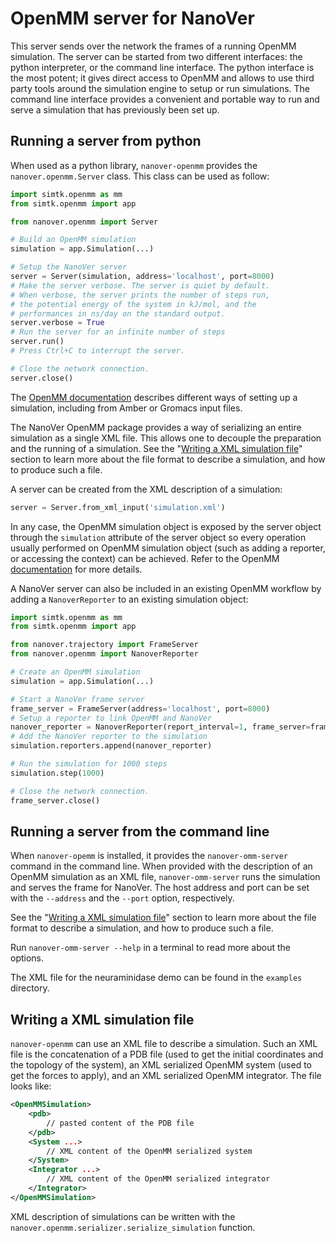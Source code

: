 OpenMM server for NanoVer
========================

This server sends over the network the frames of a running OpenMM simulation. The server can
be started from two different interfaces: the python interpreter, or the command line interface.
The python interface is the most potent; it gives direct access to OpenMM and allows to use third
party tools around the simulation engine to setup or run simulations. The command line interface
provides a convenient and portable way to run and serve a simulation that has previously been set up.

Running a server from python
----------------------------

When used as a python library, `nanover-openmm` provides the
`nanover.openmm.Server` class. This class can be used as follow:

```python
import simtk.openmm as mm
from simtk.openmm import app

from nanover.openmm import Server

# Build an OpenMM simulation
simulation = app.Simulation(...)

# Setup the NanoVer server
server = Server(simulation, address='localhost', port=8000)
# Make the server verbose. The server is quiet by default.
# When verbose, the server prints the number of steps run,
# the potential energy of the system in kJ/mol, and the
# performances in ns/day on the standard output.
server.verbose = True
# Run the server for an infinite number of steps
server.run()
# Press Ctrl+C to interrupt the server.

# Close the network connection.
server.close()
```

The [OpenMM documentation](http://docs.openmm.org/latest/userguide/application.html#running-simulations)
describes different ways of setting up a simulation, including from Amber or Gromacs input files.

The NanoVer OpenMM package provides a way of serializing an entire simulation as a single XML file. 
This allows one to decouple the preparation and the
running of a simulation. See the "[Writing a XML simulation file](#writing-a-xml-simulation-file)"
section to learn more about the file format to describe a simulation, and
how to produce such a file.

A server can be created from the XML description of a simulation:

```python
server = Server.from_xml_input('simulation.xml')
```

In any case, the OpenMM simulation object is exposed by the server object through the
`simulation` attribute of the server object so every operation usually performed on OpenMM simulation
object (such as adding a reporter, or accessing the context) can be achieved.
Refer to the OpenMM [documentation](http://openmm.org/documentation.html) for more details.

A NanoVer server can also be included in an existing OpenMM workflow by adding
a `NanoverReporter` to an existing simulation object:

```python
import simtk.openmm as mm
from simtk.openmm import app

from nanover.trajectory import FrameServer
from nanover.openmm import NanoverReporter

# Create an OpenMM simulation
simulation = app.Simulation(...)

# Start a NanoVer frame server
frame_server = FrameServer(address='localhost', port=8000)
# Setup a reporter to link OpenMM and NanoVer
nanover_reporter = NanoverReporter(report_interval=1, frame_server=frame_server)
# Add the NanoVer reporter to the simulation
simulation.reporters.append(nanover_reporter)

# Run the simulation for 1000 steps
simulation.step(1000)

# Close the network connection.
frame_server.close()
```

Running a server from the command line
--------------------------------------

When `nanover-opemm` is installed, it provides the `nanover-omm-server`
command in the command line. When provided with the description of an
OpenMM simulation as an XML file, `nanover-omm-server` runs the simulation
and serves the frame for NanoVer. The host address and port can be set with
the `--address` and the `--port` option, respectively.

See the "[Writing a XML simulation file](#writing-a-xml-simulation-file)"
section to learn more about the file format to describe a simulation, and
how to produce such a file.

Run `nanover-omm-server --help` in a terminal to read more about the options.

The XML file for the neuraminidase demo can be found in the `examples` directory.

Writing a XML simulation file
-----------------------------

`nanover-openmm` can use an XML file to describe a simulation. Such an XML file is
the concatenation of a PDB file (used to get the initial coordinates and the
topology of the system), an XML serialized OpenMM system (used to get the forces
to apply), and an XML serialized OpenMM integrator. The file looks like:

```xml
<OpenMMSimulation>
    <pdb>
        // pasted content of the PDB file
    </pdb>
    <System ...>
        // XML content of the OpenMM serialized system
    </System>
    <Integrator ...>
        // XML content of the OpenMM serialized integrator
    </Integrator>
</OpenMMSimulation>
```

XML description of simulations can be written with the
`nanover.openmm.serializer.serialize_simulation` function.
